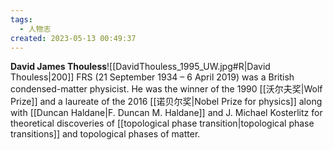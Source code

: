 ```yaml
---
tags:
  - 人物志
created: 2023-05-13 00:49:37
---
```

**David James Thouless**![[DavidThouless_1995_UW.jpg#R|David Thouless|200]] FRS (21 September 1934 – 6 April 2019) was a British condensed-matter physicist. He was the winner of the 1990 [[沃尔夫奖|Wolf Prize]] and a laureate of the 2016 [[诺贝尔奖|Nobel Prize for physics]] along with [[Duncan Haldane|F. Duncan M. Haldane]] and J. Michael Kosterlitz for theoretical discoveries of [[topological phase transition|topological phase transitions]] and topological phases of matter.
